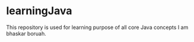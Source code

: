# learningJava
This repository is used for learning purpose of all core Java concepts
I am bhaskar boruah.
